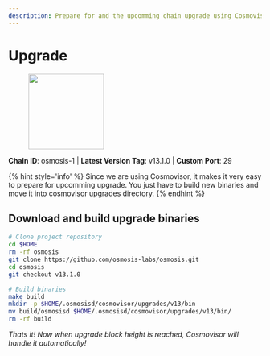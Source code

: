 ```yaml
---
description: Prepare for and the upcomming chain upgrade using Cosmovisor.
---
```


# Upgrade

<figure><img src="https://raw.githubusercontent.com/kj89/testnet_manuals/main/pingpub/logos/osmosis.png" width="150" alt=""><figcaption></figcaption></figure>

**Chain ID**: osmosis-1 | **Latest Version Tag**: v13.1.0 | **Custom Port**: 29

{% hint style='info' %}
Since we are using Cosmovisor, it makes it very easy to prepare for upcomming upgrade.
You just have to build new binaries and move it into cosmovisor upgrades directory.
{% endhint %}

## Download and build upgrade binaries

```bash
# Clone project repository
cd $HOME
rm -rf osmosis
git clone https://github.com/osmosis-labs/osmosis.git
cd osmosis
git checkout v13.1.0

# Build binaries
make build
mkdir -p $HOME/.osmosisd/cosmovisor/upgrades/v13/bin
mv build/osmosisd $HOME/.osmosisd/cosmovisor/upgrades/v13/bin/
rm -rf build
```

*Thats it! Now when upgrade block height is reached, Cosmovisor will handle it automatically!*
